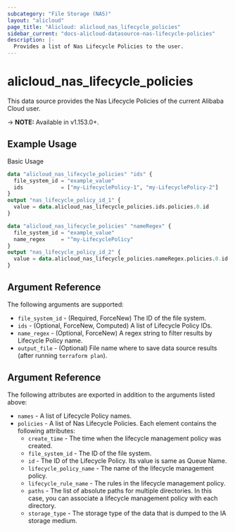 ```yaml
---
subcategory: "File Storage (NAS)"
layout: "alicloud"
page_title: "Alicloud: alicloud_nas_lifecycle_policies"
sidebar_current: "docs-alicloud-datasource-nas-lifecycle-policies"
description: |-
  Provides a list of Nas Lifecycle Policies to the user.
---
```


# alicloud\_nas\_lifecycle\_policies

This data source provides the Nas Lifecycle Policies of the current Alibaba Cloud user.

-> **NOTE:** Available in v1.153.0+.

## Example Usage

Basic Usage

```terraform
data "alicloud_nas_lifecycle_policies" "ids" {
  file_system_id = "example_value"
  ids            = ["my-LifecyclePolicy-1", "my-LifecyclePolicy-2"]
}
output "nas_lifecycle_policy_id_1" {
  value = data.alicloud_nas_lifecycle_policies.ids.policies.0.id
}

data "alicloud_nas_lifecycle_policies" "nameRegex" {
  file_system_id = "example_value"
  name_regex     = "^my-LifecyclePolicy"
}
output "nas_lifecycle_policy_id_2" {
  value = data.alicloud_nas_lifecycle_policies.nameRegex.policies.0.id
}
```

## Argument Reference

The following arguments are supported:

* `file_system_id` - (Required, ForceNew) The ID of the file system.
* `ids` - (Optional, ForceNew, Computed)  A list of Lifecycle Policy IDs.
* `name_regex` - (Optional, ForceNew) A regex string to filter results by Lifecycle Policy name.
* `output_file` - (Optional) File name where to save data source results (after running `terraform plan`).

## Argument Reference

The following attributes are exported in addition to the arguments listed above:

* `names` - A list of Lifecycle Policy names.
* `policies` - A list of Nas Lifecycle Policies. Each element contains the following attributes:
	* `create_time` - The time when the lifecycle management policy was created.
	* `file_system_id` - The ID of the file system.
	* `id` - The ID of the Lifecycle Policy. Its value is same as Queue Name.
	* `lifecycle_policy_name` - The name of the lifecycle management policy.
	* `lifecycle_rule_name` - The rules in the lifecycle management policy.
	* `paths` - The list of absolute paths for multiple directories. In this case, you can associate a lifecycle management policy with each directory.
	* `storage_type` - The storage type of the data that is dumped to the IA storage medium.